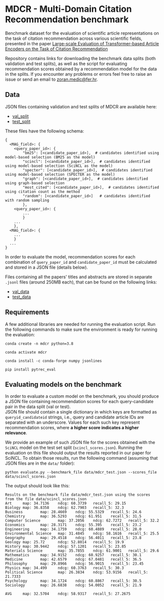 # MDCR - Multi-Domain Citation Recommendation benchmark

Benchmark dataset for the evaluation of scientific article representations on the task of citation recommendation across various scientific fields, presented in the paper [Large-scale Evaluation of Transformer-based Article Encoders on the Task of Citation Recommendation](https://arxiv.org/abs/2209.05452)

Repository contains links for downloading the benchmark data splits (both validation and test splits), as well as the script for evaluating recommendation scores obtained by a recommendation model for the data in the splits. If you encounter any problems or errors feel free to raise an issue or send an email to <zoran.medic@fer.hr>.

## Data

JSON files containing validation and test splits of MDCR are available here:
* [val_split](https://takelab.fer.hr/data/mdcr/mdcr_val.json)
* [test_split](https://takelab.fer.hr/data/mdcr/mdcr_test.json)

These files have the following schema:
```
{
  <MAG_field>: {
    <query_paper_id>: {
        "bm25": [<candidate_paper_id>],  # candidates identified using model-based selection (BM25 as the model)
        "scincl": [<candidate_paper_id>],  # candidates identified using model-based selection (SciNCL as the model)
        "specter": [<candidate_paper_id>],  # candidates identified using model-based selection (SPECTER as the model)
        "graph": [<candidate_paper_id>],  # candidates identified using graph-based selection
        "most_cited": [<candidate_paper_id>],  # candidates identified using citation count as the method
        "random": [<candidate_paper_id>]   # candidates identified with random sampling
        },
    <query_paper_id>: {
        ...
        }
    ...
    },
  <MAG_field>: {
    ...
    }
  ...
}
```

In order to evaluate the model, recommendation scores for each combination of `query_paper_id` and `candidate_paper_id` must be calculated and stored in a JSON file (details below).

Files containing all the papers' titles and abstracts are stored in separate `.jsonl` files (around 250MB each), that can be found on the following links:
* [val_data](https://takelab.fer.hr/data/mdcr/mdcr_val_data.jsonl)
* [test_data](https://takelab.fer.hr/data/mdcr/mdcr_test_data.jsonl)

## Requirements

A few additional libraries are needed for running the evaluation script. Run the following commands to make sure the environment is ready for running the evaluation:

```
conda create -n mdcr python=3.8

conda activate mdcr

conda install -c conda-forge numpy jsonlines

pip install pytrec_eval

```

## Evaluating models on the benchmark

In order to evaluate a custom model on the benchmark, you should produce a JSON file containing recommendation scores for each query-candidate pair in the data split (val or test).  
JSON file should contain a single dictionary in which keys are formatted as `queryid_candidateid` strings, i.e., query and candidate article IDs are separated with an underscore. Values for each such key represent recommendation scores, where **a higher score indicates a higher relevance**.

We provide an example of such JSON file for the scores obtained with the `SciNCL` model on the test set split (`scincl_scores.json`). Running the evaluation on this file should output the results reported in our paper for SciNCL. To obtain those results, run the following command (assuming that JSON files are in the `data/` folder):

```eval
python evaluate.py --benchmark_file data/mdcr_test.json --scores_file data/scincl_scores.json
```

The output should look like this:
```
Results on the benchmark file data/mdcr_test.json using the scores from the file data/scincl_scores.json
Art     map: 34.7136    ndcg: 60.3739   recall_5: 29.15
Biology map: 36.8358    ndcg: 62.7903   recall_5: 32.3
Business        map: 28.4669    ndcg: 55.5329   recall_5: 24.6
Chemistry       map: 36.5293    ndcg: 61.951    recall_5: 31.5
Computer Science        map: 37.2056    ndcg: 62.7272   recall_5: 32.2
Economics       map: 28.3171    ndcg: 55.395    recall_5: 23.2
Engineering     map: 34.1759    ndcg: 60.4889   recall_5: 28.0
Environmental Science   map: 31.4845    ndcg: 58.1616   recall_5: 25.5
Geography       map: 29.4518    ndcg: 56.4011   recall_5: 23.8
Geology map: 25.72      ndcg: 52.8014   recall_5: 19.9
History map: 30.9442    ndcg: 57.1201   recall_5: 23.85
Materials Science       map: 35.7855    ndcg: 61.9001   recall_5: 29.6
Mathematics     map: 34.9152    ndcg: 60.9257   recall_5: 30.1
Medicine        map: 42.6579    ndcg: 67.0481   recall_5: 36.5
Philosophy      map: 29.8966    ndcg: 56.9015   recall_5: 23.45
Physics map: 34.499     ndcg: 60.3763   recall_5: 30.3
Political Science       map: 26.3834    ndcg: 53.9156   recall_5: 21.7333
Psychology      map: 34.1724    ndcg: 60.8867   recall_5: 30.5
Sociology       map: 26.6838    ndcg: 54.0052   recall_5: 21.9

AVG     map: 32.5704    ndcg: 58.9317   recall_5: 27.2675
```
